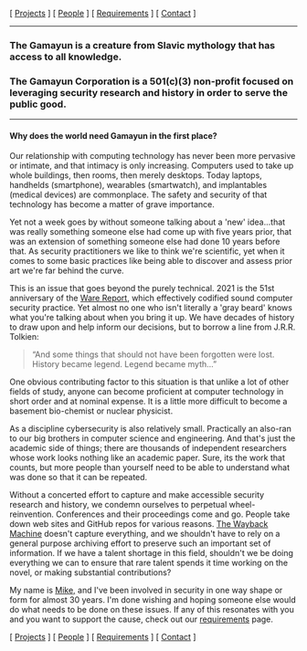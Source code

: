 [ [Projects](projects.md) ] [ [People](people.md) ] [ [Requirements](requirements.md) ] [ [Contact](contact.md) ]

***

### The Gamayun is a creature from Slavic mythology that has access to all knowledge. 

### The Gamayun Corporation is a 501(c)(3) non-profit focused on leveraging security research and history in order to serve the public good.

***

#### Why does the world need Gamayun in the first place?

Our relationship with computing technology has never been more pervasive or intimate, and that intimacy is only increasing. Computers used to take up whole buildings, then rooms, then merely desktops. Today laptops, handhelds (smartphone), wearables (smartwatch), and implantables (medical devices) are commonplace. The safety and security of that technology has become a matter of grave importance.

Yet not a week goes by without someone talking about a 'new' idea...that was really something someone else had come up with five years prior, that was an extension of something someone else had done 10 years before that. As security practitioners we like to think we're scientific, yet when it comes to some basic practices like being able to discover and assess prior art we're far behind the curve. 

This is an issue that goes beyond the purely technical. 2021 is the 51st anniversary of the [Ware Report](https://csrc.nist.gov/csrc/media/publications/conference-paper/1998/10/08/proceedings-of-the-21st-nissc-1998/documents/early-cs-papers/ware70.pdf), which effectively codified sound computer security practice. Yet almost no one who isn't literally a 'gray beard' knows what you're talking about when you bring it up. We have decades of history to draw upon and help inform our decisions, but to borrow a line from J.R.R. Tolkien: 

> “And some things that should not have been forgotten were lost. History became legend. Legend became myth...”

One obvious contributing factor to this situation is that unlike a lot of other fields of study, anyone can become proficient at computer technology in short order and at nominal expense. It is a little more difficult to become a basement bio-chemist or nuclear physicist.

As a discipline cybersecurity is also relatively small. Practically an also-ran to our big brothers in computer science and engineering. And that's just the academic side of things; there are thousands of independent researchers whose work looks nothing like an academic paper. Sure, its the work that counts, but more people than yourself need to be able to understand what was done so that it can be repeated.

Without a concerted effort to capture and make accessible security research and history, we condemn ourselves to perpetual wheel-reinvention. Conferences and their proceedings come and go. People take down web sites and GitHub repos for various reasons. <a href="https://archive.org/web/">The Wayback Machine</a> doesn't capture everything, and we shouldn't have to rely on a general purpose archiving effort to preserve such an important set of information. If we have a talent shortage in this field, shouldn't we be doing everything we can to ensure that rare talent spends it time working on the novel, or making substantial contributions?

My name is <a href="https://www.linkedin.com/in/mtanji/">Mike,</a> and I've been involved in security in one way shape or form for almost 30 years. I'm done wishing and hoping someone else would do what needs to be done on these issues. If any of this resonates with you and you want to support the cause, check out our [requirements](requirements.md) page.

[ [Projects](projects.md) ] [ [People](people.md) ] [ [Requirements](requirements.md) ] [ [Contact](contact.md) ]

